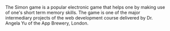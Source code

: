 The Simon game is a popular electronic game that helps one by making use of one's short term memory skills. The game is one of the major intermediary projects of the web development course delivered by Dr. Angela Yu of the App Brewery, London. 

